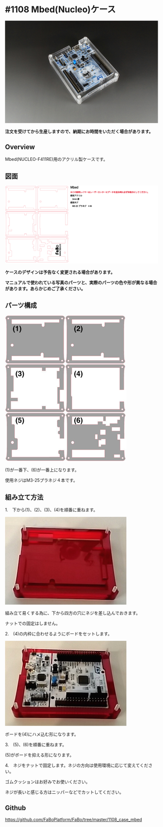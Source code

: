 # #1108 Mbed(Nucleo)ケース
 
![](./img/1108_case_mbed.jpg)
<!--COLORME-->

**注文を受けてから生産しますので、納期にお時間をいただく場合があります。**

## Overview
Mbed(NUCLEO-F411RE)用のアクリル製ケースです。

## 図面

![](./img/1108_case_mbed_cad.png)

**ケースのデザインは予告なく変更される場合があります。**

**マニュアルで使われている写真のパーツと、実際のパーツの色や形が異なる場合があります。あらかじめご了承ください。**

## パーツ構成

![](./img/mbed_00.jpg)

 
(1)が一番下、(6)が一番上になります。

使用ネジはM3-25プラネジ４本です。

## 組み立て方法
1.　下から(1)、(2)、(3)、(4)を順番に重ねます。

![](./img/mbed_01.jpg)

組み立て易くする為に、下から四方の穴にネジを差し込んでおきます。

ナットでの固定はしません。

2.　(4)の内枠に合わせるようにボードをセットします。

![](./img/mbed_02.jpg)

ボードを(4)にハメ込む形になります。

3.　(5)、(6)を順番に重ねます。

(5)がボードを抑える形になります。

4.　ネジをナットで固定します。ネジの方向は使用環境に応じて変えてください。

ゴムクッションはお好みでお使いください。

ネジが長いと感じる方はニッパーなどでカットしてください。

## Github

https://github.com/FaBoPlatform/FaBo/tree/master/1108_case_mbed

